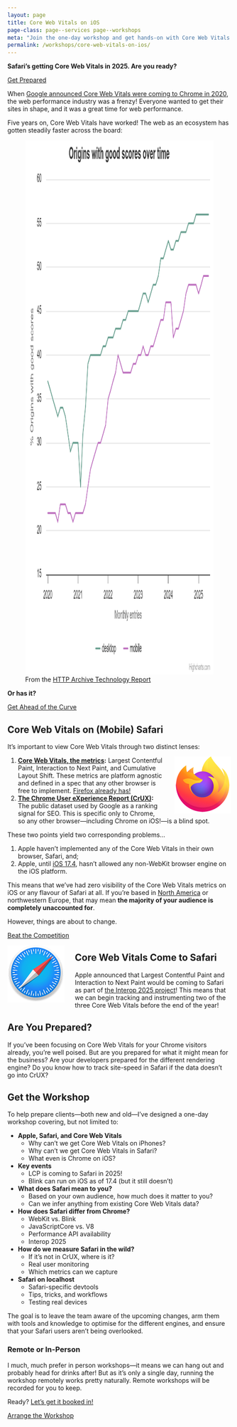 ```yaml
---
layout: page
title: Core Web Vitals on iOS
page-class: page--services page--workshops
meta: "Join the one-day workshop and get hands-on with Core Web Vitals in Safari"
permalink: /workshops/core-web-vitals-on-ios/
---
```


**Safari’s getting Core Web Vitals in 2025. Are you ready?**

<a href="/contact/" class="btn  btn--primary">Get Prepared</a>

When [Google announced Core Web Vitals were coming to Chrome in
2020](https://web.dev/articles/vitals#core-web-vitals), the web performance
industry was a frenzy! Everyone wanted to get their sites in shape, and it was
a great time for web performance.

Five years on, Core Web Vitals have worked! The web as an ecosystem has gotten
steadily faster across the board:

<figure>
<img src="/img/content/core-web-vitals-ios/origins-with-good-scores.png" alt="Chart showing an increasing trend in the number of origins passing all three Core Web Vitals" width="1200" height="1200">
<figcaption>From the <a href="https://httparchive.org/reports/techreport/tech?tech=ALL#good-cwvs">HTTP Archive Technology Report</a></figcaption>
</figure>

**Or has it?**

<a href="/contact/" class="btn  btn--primary">Get Ahead of the Curve</a>

## Core Web Vitals on (Mobile) Safari

It’s important to view Core Web Vitals through two distinct lenses:

<img src="/img/content/core-web-vitals-ios/firefox-logo.png" alt="Firefox logo" width="128" height="128"
     style="float: right;
            margin-left: 24px;
            shape-outside: url(/img/content/core-web-vitals-ios/firefox-logo.png);" />

1. **[Core Web Vitals, the metrics](https://web.dev/articles/vitals):** Largest
   Contentful Paint, Interaction to Next Paint, and Cumulative Layout Shift.
   These metrics are platform agnostic and defined in a spec that any other
   browser is free to implement. [Firefox already
   has!](https://bugzilla.mozilla.org/show_bug.cgi?id=1722322)
2. **[The Chrome User eXperience Report
   (CrUX)](https://developer.chrome.com/docs/crux):** The public dataset used by
   Google as a ranking signal for SEO. This is specific only to Chrome, so any
   other browser—including Chrome on iOS!—is a blind spot.

These two points yield two corresponding problems…

1. Apple haven’t implemented any of the Core Web Vitals in their own browser,
   Safari, and;
2. Apple, until [iOS
   17.4](https://developer.apple.com/support/alternative-browser-engines/),
   hasn’t allowed any non-WebKit browser engine on the iOS platform.

This means that we’ve had zero visibility of the Core Web Vitals metrics on iOS
or any flavour of Safari at all. If you’re based in [North
America](https://gs.statcounter.com/browser-market-share/mobile/united-states-of-america)
or northwestern Europe, that may mean **the majority of your audience is
completely unaccounted for**.

However, things are about to change.

<a href="/contact/" class="btn  btn--primary">Beat the Competition</a>

<img src="/img/content/core-web-vitals-ios/safari-logo.png" alt="Safari logo" width="128" height="128"
     style="float: left;
            margin-right: 24px;
            shape-outside: url(/img/content/core-web-vitals-ios/safari-logo.png);" />

## Core Web Vitals Come to Safari

Apple announced that Largest Contentful Paint and Interaction to Next Paint
would be coming to Safari as part of [the Interop 2025
project](https://webkit.org/blog/16458/announcing-interop-2025/)! This means
that we can begin tracking and instrumenting two of the three Core Web Vitals
before the end of the year!

## Are You Prepared?

If you’ve been focusing on Core Web Vitals for your Chrome visitors already,
you’re well poised. But are you prepared for what it might mean for the
business? Are your developers prepared for the different rendering engine? Do
you know how to track site-speed in Safari if the data doesn’t go into CrUX?

## Get the Workshop

To help prepare clients—both new and old—I’ve designed a one-day workshop
covering, but not limited to:

* **Apple, Safari, and Core Web Vitals**
  * Why can’t we get Core Web Vitals on iPhones?
  * Why can’t we get Core Web Vitals in Safari?
  * What even is Chrome on iOS?
* **Key events**
  * LCP is coming to Safari in 2025!
  * Blink can run on iOS as of 17.4 (but it still doesn’t)
* **What does Safari mean to you?**
  * Based on your own audience, how much does it matter to you?
  * Can we infer anything from existing Core Web Vitals data?
* **How does Safari differ from Chrome?**
  * WebKit vs. Blink
  * JavaScriptCore vs. V8
  * Performance API availability
  * Interop 2025
* **How do we measure Safari in the wild?**
  * If it’s not in CrUX, where is it?
  * Real user monitoring
  * Which metrics can we capture
* **Safari on localhost**
  * Safari-specific devtools
  * Tips, tricks, and workflows
  * Testing real devices

The goal is to leave the team aware of the upcoming changes, arm them with tools
and knowledge to optimise for the different engines, and ensure that your Safari
users aren’t being overlooked.

### Remote or In-Person

I much, much prefer in person workshops—it means we can hang out and probably
head for drinks after! But as it’s only a single day, running the workshop
remotely works pretty naturally. Remote workshops will be recorded for you to
keep.

Ready? [Let’s get it booked in!](/contact/)

<a href="/contact/" class="btn  btn--primary">Arrange the Workshop</a>
